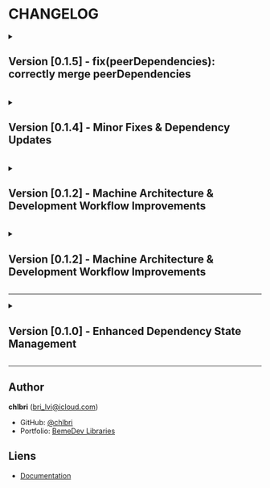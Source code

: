 # CHANGELOG

<details>

<summary>

## Version [0.1.5] - fix(peerDependencies): correctly merge peerDependencies

</summary>

### 🚀 Fix

- Upgrade dependencies
- Add missing peerDependencies to package.json instead of overwriting (keep
  initial if not upgraded)

### **Coverage _85%_**

</details>

<br/>

<details>

<summary>

## Version [0.1.4] - Minor Fixes & Dependency Updates

</summary>

### 🚀 New Features

- Upgrade dependencies
- Reset dependencies on error in upgrade workflow

### **Coverage _85%_**

</details>

<br/>

<details>

<summary>

## Version [0.1.2] - Machine Architecture & Development Workflow Improvements

</summary>

### 🚀 New Features

- Upgrade dependencies

</details>

<br/>

<details>

<summary>

## Version [0.1.2] - Machine Architecture & Development Workflow Improvements

</summary>

### 🚀 New Features

#### State Machine Architecture

- ✨ **XState Integration**: Complete state machine implementation for
  upgrade workflow
- ✨ **Machine Provider System**: Modular provider pattern for actions,
  predicates, and promises
- ✨ **Enhanced State Management**: Better state transitions and error
  handling
- ✨ **Interactive Development Mode**: Real-time state monitoring and
  debugging

#### Development Workflow Enhancements

- ✨ **TypeScript ESM Support**: Enhanced tsx integration for development
- ✨ **Module Resolution**: Updated to bundler mode for better
  compatibility
- ✨ **Development Scripts**: Added `dev` script for interactive testing
- ✨ **Dependency Management**: Improved dev vs runtime dependency
  organization

### 🔧 Technical Improvements

#### Configuration Updates

- **TypeScript 5.x**: Updated module resolution to `bundler` for modern
  tooling
- **ESM Configuration**: Enhanced `ts-node` ESM support
- **Dependency Reorganization**: Better separation of dev and runtime
  dependencies
- **Development Environment**: Added tsx and ts-node for better development
  experience

#### State Machine Implementation

- **Async State Management**: Promise-based state transitions
- **Error Handling**: Comprehensive error state management with exit
  strategies
- **Internet Connectivity**: Automatic connection checks with timeout
  handling
- **Batch Operations**: Support for batched actions in state transitions

### 🧪 Testing & Development

#### Enhanced Development Experience

- **Live State Monitoring**: Real-time state value logging
- **Interactive Testing**: Manual trigger system for development
- **Timeout Management**: Configurable delays for different operations
- **Verbose Logging**: Conditional detailed logging based on configuration

### 📚 Documentation

- **State Machine Documentation**: Clear state transition documentation
- **Provider Pattern**: Examples of modular provider implementation
- **Development Setup**: Updated development workflow instructions

</details>

---

<details>

  <summary>
  
  ## Version [0.1.0] - Enhanced Dependency State Management

  </summary>

### 🚀 New Features

#### Enhanced CLI Interface

- ✨ **Package Manager Selection**: Support for npm, yarn, pnpm, and bun
- ✨ **Auto-generated Install Commands**: Automatically detects and
  configures package manager commands
- ✨ **Rollback Support**: New `--rollback` flag for enhanced safety
  (enabled by default)
- ✨ **Enhanced Reporting**: Comprehensive upgrade reports with rollback
  status
- ✨ **Verbose Logging**: Detailed execution logs with `--verbose` flag

#### Core Engine Improvements

- ✨ **Dependency State Management**: Complete state tracking and
  restoration
- ✨ **Semver Preservation**: Maintains original semver operators (`^`,
  `~`, exact)
- ✨ **Atomic Operations**: All-or-nothing upgrade approach
- ✨ **Script Execution Framework**: Configurable test/build/install script
  execution
- ✨ **Rollback Mechanism**: Automatic state restoration on failures

#### Enhanced Reporting System

- ✨ **formatEnhancedUpgradeResult()**: Comprehensive upgrade result
  formatting
- ✨ **logRollbackOperation()**: Detailed rollback status logging
- ✨ **logStateCaptureOperation()**: State management operation logging
- ✨ **Enhanced Error Reporting**: Clear error messages with context

#### Semver Utilities

- ✨ **parseSemverSign()**: Extract and preserve semver operators
- ✨ **extractCleanVersion()**: Clean version parsing
- ✨ **reconstructVersionString()**: Rebuild versions with original
  operators
- ✨ **parseDependencyVersion()**: Complete dependency version parsing

### 🔧 Technical Improvements

- **TypeScript 5.x**: Full ESM support with modern TypeScript features
- **Constitutional Compliance**: String union types for type safety
- **TDD Methodology**: Comprehensive test coverage with integration tests
- **Architecture Refactoring**: Service-oriented architecture with clear
  separation of concerns

### 📚 Documentation

- **Complete README**: Comprehensive usage guide and feature documentation
- **Architecture Documentation**: Clear component descriptions and
  interaction patterns
- **CLI Reference**: Detailed command-line options and examples
- **Contributing Guidelines**: Development setup and contribution workflow

### 🧪 Testing

- **117 Tests**: Complete test suite covering all functionality
- **Integration Tests**: End-to-end validation of rollback and script
  execution
- **Unit Tests**: Comprehensive coverage of individual components
- **Contract Tests**: API validation and compliance testing

### 🏗 Build & Development

- **Modern Toolchain**: Rollup bundling with TypeScript compilation
- **Size Optimization**: Bundle size limits and monitoring
- **Development Workflow**: Hot reloading and watch mode support
- **Quality Assurance**: ESLint, Prettier, and comprehensive testing

</details>

---

## Author

**chlbri** (bri_lvi@icloud.com)

- GitHub: [@chlbri](https://github.com/chlbri)
- Portfolio:
  [BemeDev Libraries](https://github.com/chlbri?tab=repositories)

## Liens

- [Documentation](https://github.com/chlbri/new-package)
